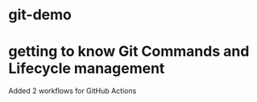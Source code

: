 # git-demo
# getting to know Git Commands and Lifecycle management

Added 2 workflows for GitHub Actions
